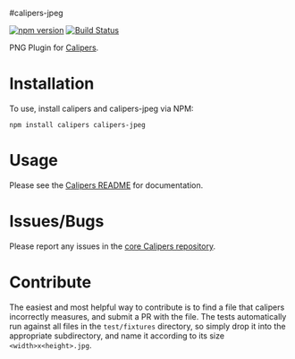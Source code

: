 #calipers-jpeg

[![npm version](https://badge.fury.io/js/calipers-jpeg.svg)](http://badge.fury.io/js/calipers-jpeg) [![Build Status](https://github.com/calipersjs/calipers-jpeg/actions/workflows/ci.yml/badge.svg)](https://github.com/calipersjs/calipers-jpeg/actions)

PNG Plugin for [Calipers](https://github.com/calipersjs/calipers).

# Installation

To use, install calipers and calipers-jpeg via NPM:

```
npm install calipers calipers-jpeg
```

# Usage

Please see the [Calipers README](https://github.com/calipersjs/calipers) for documentation.

# Issues/Bugs

Please report any issues in the [core Calipers repository](https://github.com/calipersjs/calipers/issues).

# Contribute

The easiest and most helpful way to contribute is to find a file that calipers incorrectly measures, and submit a PR with the file. The tests automatically run against all files in the `test/fixtures` directory, so simply drop it into the appropriate subdirectory, and name it according to its size `<width>x<height>.jpg`.
